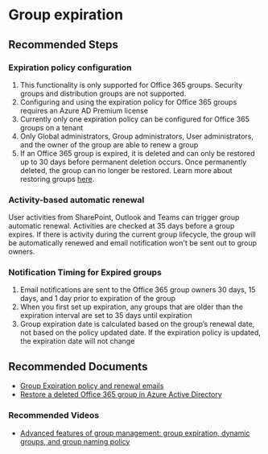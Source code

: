 <properties 
    pageTitle="Group expiration"
    description="Group expiration"
    service="microsoft.aad"
    resource="Microsoft_AAD_IAM"
    authors="yyuank"
    ms.author="yukarppa"
    selfHelpType="generic"
    supportTopicIds="32615385"
    productPesIds="16578"
    cloudEnvironments="public, Fairfax, Mooncake, usnat, ussec"
	articleId="4e01b60c-bf2f-4d15-a8b0-09ac8f5bbf13"
	ownershipId="AzureIdentity_DirectoryObjectManagement"
/>

# Group expiration

## **Recommended Steps**

### **Expiration policy configuration**<br>
1. This functionality is only supported for Office 365 groups. Security groups and distribution groups are not supported.
2. Configuring and using the expiration policy for Office 365 groups requires an Azure AD Premium license
3. Currently only one expiration policy can be configured for Office 365 groups on a tenant
4. Only Global administrators, Group administrators, User administrators, and the owner of the group are able to renew a group
5. If an Office 365 group is expired, it is deleted and can only be restored up to 30 days before permanent deletion occurs. Once permanently deleted, the group can no longer be restored. Learn more about restoring groups [here](https://docs.microsoft.com/azure/active-directory/users-groups-roles/groups-restore-deleted).<br>

### **Activity-based automatic renewal**<br>

User activities from SharePoint, Outlook and Teams can trigger group automatic renewal. Activities are checked at 35 days before a group expires. If there is activity during the current group lifecycle, the group will be automatically renewed and email notification won't be sent out to group owners.

### **Notification Timing for Expired groups**<br>

1. Email notifications are sent to the Office 365 group owners 30 days, 15 days, and 1 day prior to expiration of the group
2. When you first set up expiration, any groups that are older than the expiration interval are set to 35 days until expiration
3. Group expiration date is calculated based on the group’s renewal date, not based on the policy updated date. If the expiration policy is updated, the expiration date will not change


## **Recommended Documents**

* [Group Expiration policy and renewal emails](https://docs.microsoft.com/azure/active-directory/users-groups-roles/groups-lifecycle) 
* [Restore a deleted Office 365 group in Azure Active Directory](https://docs.microsoft.com/azure/active-directory/fundamentals/active-directory-groups-restore-azure-portal)

### **Recommended Videos**
* [Advanced features of group management: group expiration, dynamic groups, and group naming policy](https://www.youtube.com/watch?v=e9zUqQx5upY)
